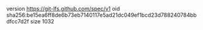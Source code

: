 version https://git-lfs.github.com/spec/v1
oid sha256:be15ea6ff8de6b73eb7140117e5ad21dc049ef1bcd23d788240784bbdfcc7d2f
size 1032
